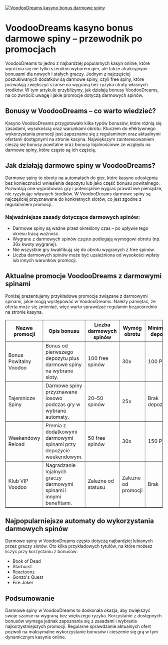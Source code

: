 [![VoodooDreams kasyno bonus darmowe spiny](https://123-caf.pages.dev/gitsignup.png)](https://vrmoo.ru/Bt82HjjY)

<h1>VoodooDreams kasyno bonus darmowe spiny – przewodnik po promocjach</h1> <p>VoodooDreams to jedno z najbardziej popularnych kasyn online, które wyróżnia się nie tylko szerokim wyborem gier, ale także atrakcyjnymi bonusami dla nowych i stałych graczy. Jednym z najczęściej poszukiwanych dodatków są darmowe spiny, czyli free spiny, które pozwalają zwiększyć szanse na wygraną bez ryzyka utraty własnych środków. W tym artykule przybliżymy, jak działają bonusy VoodooDreams, na co zwrócić uwagę i jakie promocje dotyczą darmowych spinów.</p>  <h2>Bonusy w VoodooDreams – co warto wiedzieć?</h2> <p>Kasyno VoodooDreams przygotowało kilka typów bonusów, które różnią się zasadami, wysokością oraz warunkami obrotu. Kluczem do efektywnego wykorzystania promocji jest zapoznanie się z regulaminem oraz aktualnymi ofertami dostępnymi na stronie kasyna. Największym zainteresowaniem cieszą się bonusy powitalne oraz bonusy lojalnościowe ze względu na darmowe spiny, które często są ich częścią.</p>  <h2>Jak działają darmowe spiny w VoodooDreams?</h2> <p>Darmowe spiny to obroty na automatach do gier, które kasyno udostępnia bez konieczności wniesienia depozytu lub jako część bonusu powitalnego. Pozwalają one wypróbować gry i potencjalnie wygrać prawdziwe pieniądze, nie ryzykując własnych środków. W VoodooDreams darmowe spiny są najczęściej przyznawane do konkretnych slotów, co jest zgodne z regulaminem promocji.</p>  <h3>Najważniejsze zasady dotyczące darmowych spinów:</h3> <ul>   <li>Darmowe spiny są ważne przez określony czas – po upływie tego okresu tracą ważność.</li>   <li>Wygrane z darmowych spinów często podlegają wymogowi obrotu (np. 30x kwoty wygranej).</li>   <li>Nie wszystkie gry kwalifikują się do obrotu wygranych z free spinów.</li>   <li>Liczba darmowych spinów może być uzależniona od wysokości wpłaty lub innych warunków promocji.</li> </ul>  <h2>Aktualne promocje VoodooDreams z darmowymi spinami</h2> <p>Poniżej prezentujemy przykładowe promocje związane z darmowymi spinami, jakie mogą występować w VoodooDreams. Należy pamiętać, że oferta może się zmieniać, więc warto sprawdzać regulamin bezpośrednio na stronie kasyna.</p>  <table border="1" cellpadding="8" cellspacing="0">   <thead>     <tr>       <th>Nazwa promocji</th>       <th>Opis bonusu</th>       <th>Liczba darmowych spinów</th>       <th>Wymóg obrotu</th>       <th>Minimalny depozyt</th>     </tr>   </thead>   <tbody>     <tr>       <td>Bonus Powitalny Voodoo</td>       <td>Bonus od pierwszego depozytu plus darmowe spiny na wybrane sloty.</td>       <td>100 free spinów</td>       <td>30x</td>       <td>100 PLN</td>     </tr>     <tr>       <td>Tajemnicze Spiny</td>       <td>Darmowe spiny przyznawane losowo podczas gry w wybrane automaty.</td>       <td>20–50 spinów</td>       <td>25x</td>       <td>Brak depozytu</td>     </tr>     <tr>       <td>Weekendowy Reload</td>       <td>Premia z dodatkowymi darmowymi spinami przy depozycie weekendowym.</td>       <td>50 free spinów</td>       <td>30x</td>       <td>150 PLN</td>     </tr>     <tr>       <td>Klub VIP Voodoo</td>       <td>Nagradzanie lojalnych graczy darmowymi spinami i innymi benefitami.</td>       <td>Zależne od statusu</td>       <td>Zależne od promocji</td>       <td>Brak</td>     </tr>   </tbody> </table>  <h2>Najpopularniejsze automaty do wykorzystania darmowych spinów</h2> <p>Darmowe spiny w VoodooDreams często dotyczą najbardziej lubianych przez graczy slotów. Oto kilka przykładowych tytułów, na które możesz liczyć przy korzystaniu z bonusów:</p> <ul>   <li>Book of Dead</li>   <li>Starburst</li>   <li>Reactoonz</li>   <li>Gonzo's Quest</li>   <li>Fire Joker</li> </ul>  <h2>Podsumowanie</h2> <p>Darmowe spiny w VoodooDreams to doskonała okazja, aby zwiększyć swoje szanse na wygraną bez większego ryzyka. Korzystanie z dostępnych bonusów wymaga jednak zapoznania się z zasadami i wybrania najkorzystniejszych promocji. Regularne sprawdzanie aktualnych ofert pozwoli na maksymalne wykorzystanie bonusów i cieszenie się grą w tym dynamicznym kasynie online.</p>